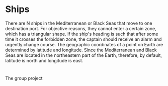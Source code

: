 # Ships
There are N ships in the Mediterranean or Black Seas that move to one destination port. For objective reasons, they cannot enter a certain zone, which has a triangular shape.
If the ship's heading is such that after some time it crosses the forbidden zone, the captain should receive an alarm and urgently change course.
The geographic coordinates of a point on Earth are determined by latitude and longitude. Since the Mediterranean and Black Seas are located in the northeastern part of the Earth, therefore, by default, latitude is north and longitude is east.
#
The group project
